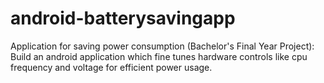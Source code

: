 # android-batterysavingapp
Application for saving power consumption (Bachelor's Final Year Project): Build an android application which fine tunes hardware controls like cpu frequency and voltage for efficient power usage.
